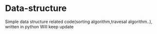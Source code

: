 # Data-structure
Simple data structure related code(sorting algorithm,travesal algorithm..), written in python
Will keep update
